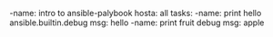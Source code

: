 -name: intro to ansible-palybook
  hosta: all
  tasks:
    -name: print hello
      ansible.builtin.debug
      msg: hello
    -name: print fruit
      debug
      msg: apple